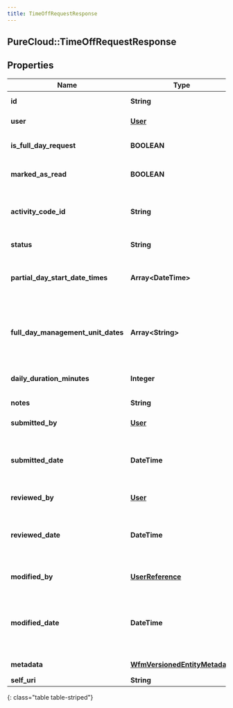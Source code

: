 ```yaml
---
title: TimeOffRequestResponse
---
```

## PureCloud::TimeOffRequestResponse

## Properties

|Name | Type | Description | Notes|
|------------ | ------------- | ------------- | -------------|
| **id** | **String** | The globally unique identifier for the object. | [optional] |
| **user** | [**User**](User.html) | The user associated with this time off request | [optional] |
| **is_full_day_request** | **BOOLEAN** | Whether this is a full day request (false means partial day) | [optional] |
| **marked_as_read** | **BOOLEAN** | Whether this request has been marked as read by the agent | [optional] |
| **activity_code_id** | **String** | The ID of the activity code associated with this time off request. Activity code must be of the TimeOff category | [optional] |
| **status** | **String** | The status of this time off request | [optional] |
| **partial_day_start_date_times** | **Array&lt;DateTime&gt;** | A set of start date-times in ISO-8601 format for partial day requests.  Will be not empty if isFullDayRequest == false | [optional] |
| **full_day_management_unit_dates** | **Array&lt;String&gt;** | A set of dates in yyyy-MM-dd format.  Should be interpreted in the management unit&#39;s configured time zone.  Will be not empty if isFullDayRequest == true | [optional] |
| **daily_duration_minutes** | **Integer** | The daily duration of this time off request in minutes | [optional] |
| **notes** | **String** | Notes about the time off request | [optional] |
| **submitted_by** | [**User**](User.html) | The user who submitted this time off request | [optional] |
| **submitted_date** | **DateTime** | The timestamp when this request was submitted. Date time is represented as an ISO-8601 string. For example: yyyy-MM-ddTHH:mm:ss.SSSZ | [optional] |
| **reviewed_by** | [**User**](User.html) | The user who reviewed this time off request | [optional] |
| **reviewed_date** | **DateTime** | The timestamp when this request was reviewed. Date time is represented as an ISO-8601 string. For example: yyyy-MM-ddTHH:mm:ss.SSSZ | [optional] |
| **modified_by** | [**UserReference**](UserReference.html) | The user who last modified this TimeOffRequestResponse | [optional] |
| **modified_date** | **DateTime** | The timestamp when this request was last modified. Date time is represented as an ISO-8601 string. For example: yyyy-MM-ddTHH:mm:ss.SSSZ | [optional] |
| **metadata** | [**WfmVersionedEntityMetadata**](WfmVersionedEntityMetadata.html) | The version metadata of the time off request | [optional] |
| **self_uri** | **String** | The URI for this object | [optional] |
{: class="table table-striped"}


